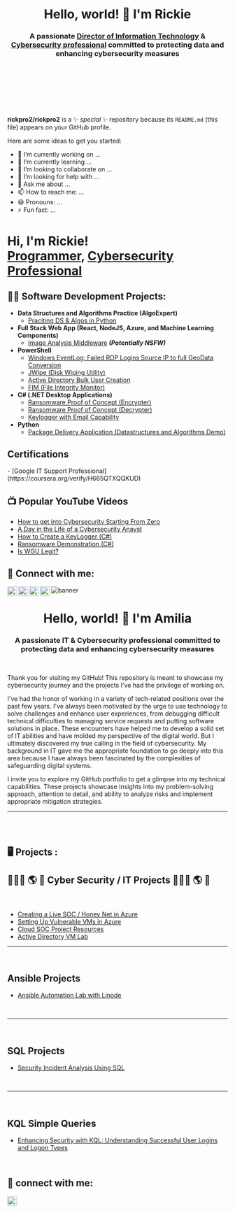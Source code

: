<h1 align="center">Hello, world! 👋 I'm Rickie</h1>
<h3 align="center">A passionate <a href="https://www.linkedin.com/in/rickpro2/">Director of Information Technology</a> & <a href="https://github.com/rickpro2">Cybersecurity professional</a> committed to protecting data and enhancing cybersecurity measures</h3>
 <br />
 







 
 
 <br />
  <br />
   <br />
    <br />
     <br />


**rickpro2/rickpro2** is a ✨ _special_ ✨ repository because its `README.md` (this file) appears on your GitHub profile.

Here are some ideas to get you started:

- 🔭 I’m currently working on ...
- 🌱 I’m currently learning ...
- 👯 I’m looking to collaborate on ...
- 🤔 I’m looking for help with ...
- 💬 Ask me about ...
- 📫 How to reach me: ...
- 😄 Pronouns: ...
- ⚡ Fun fact: ...











<h1>Hi, I'm Rickie! <br/><a href="https://github.com/rickpro2">Programmer</a>, <a href="https://www.linkedin.com/in/rickpro2/">Cybersecurity Professional</a></h1>

<h2>👨‍💻 Software Development Projects:</h2>

- <b>Data Structures and Algorithms Practice (AlgoExpert)</b>
  - [Praciting DS & Algos in Python](https://github.com/joshmadakor1/Algorithms-Practice)
- <b>Full Stack Web App (React, NodeJS, Azure, and Machine Learning Components)</b>
  - [Image Analysis Middleware](https://github.com/joshmadakor1/4chan-Image-Analysis-Middleware-C964) <b><i>(Potentially NSFW)</b></i>
- <b>PowerShell</b>
  - [Windows EventLog: Failed RDP Logins Source IP to full GeoData Conversion](https://github.com/joshmadakor1/Sentinel-Lab)
  - [JWipe (Disk Wiping Utility)](https://github.com/joshmadakor1/Jwipe.PowerShell)
  - [Active Directory Bulk User Creation](https://github.com/joshmadakor1/AD_PS)
  - [FIM (File Integrity Monitor)](https://github.com/joshmadakor1/PowerShell-Integrity-FIM)
- <b>C# (.NET Desktop Applications)</b>
  - [Ransomware Proof of Concept (Encrypter)](https://github.com/joshmadakor1/EncrypterPOC)
  - [Ransomware Proof of Concept (Decrypter)](https://github.com/joshmadakor1/DecrypterPOC)
  - [Keylogger with Email Capability](https://github.com/joshmadakor1/Key-Logger-With-Email)
- <b>Python</b>
  - [Package Delivery Application (Datastructures and Algorithms Demo)](https://github.com/joshmadakor1/Package-Delivery-Pathfinding-Algorithm)

<h2>Certifications</h2>
  - [Google IT Support Professional](https://coursera.org/verify/H665QTXQQKUD)

<h2>📺 Popular YouTube Videos</h2>

- [How to get into Cybersecurity Starting From Zero](https://www.youtube.com/watch?v=a83ASGn_V_s)
- [A Day in the Life of a Cybersecurity Anayst](https://www.youtube.com/watch?v=uHy3oM7NnoU)
- [How to Create a KeyLogger (C#)](https://www.youtube.com/watch?v=N-L9hklSlNk)
- [Ransomware Demonstration (C#)](https://www.youtube.com/watch?v=OfvdQeh79s0)
- [Is WGU Legit?](https://www.youtube.com/watch?v=E2MwRWxDBkA)

<h2> 🤳 Connect with me:</h2>

[<img align="left" alt="JoshMadakor | YouTube" width="22px" src="https://cdn.jsdelivr.net/npm/simple-icons@v3/icons/youtube.svg" />][youtube]
[<img align="left" alt="JoshMadakor | Twitter" width="22px" src="https://cdn.jsdelivr.net/npm/simple-icons@v3/icons/twitter.svg" />][twitter]
[<img align="left" alt="JoshMadakor | LinkedIn" width="22px" src="https://cdn.jsdelivr.net/npm/simple-icons@v3/icons/linkedin.svg" />][linkedin]
[<img align="left" alt="JoshMadakor | Instagram" width="22px" src="https://cdn.jsdelivr.net/npm/simple-icons@v3/icons/instagram.svg" />][instagram]

[twitter]: https://twitter.com/joshmadakor
[youtube]: https://www.youtube.com/c/joshmadakor
[instagram]: https://www.instagram.com/joshmadakor/
[linkedin]: https://linkedin.com/in/joshmadakor

<!--
**joshmadakor1/joshmadakor1** is a ✨ _special_ ✨ repository because its `README.md` (this file) appears on your GitHub profile.

Here are some ideas to get you started:

- 🔭 I’m currently working on ...
- 🌱 I’m currently learning ...
- 👯 I’m looking to collaborate on ...
- 🤔 I’m looking for help with ...
- 💬 Ask me about ...
- 📫 How to reach me: ...
- 😄 Pronouns: ...
- ⚡ Fun fact: ...
-->










![banner](https://i.imgur.com/6mbXVX8.png)
<h1 align="center">Hello, world! 👋 I'm Amilia</h1>
<h3 align="center">A passionate IT & Cybersecurity professional committed to protecting data and enhancing cybersecurity measures</h3>
 <br />

 Thank you for visiting my GitHub! This repository is meant to showcase my cybersecurity journey and the projects I've had the privilege of working on.

I've had the honor of working in a variety of tech-related positions over the past few years. I've always been motivated by the urge to use technology to solve challenges and enhance user experiences, from debugging difficult technical difficulties to managing service requests and putting software solutions in place. These encounters have helped me to develop a solid set of IT abilities and have molded my perspective of the digital world. But I ultimately discovered my true calling in the field of cybersecurity. My background in IT gave me the appropriate foundation to go deeply into this area because I have always been fascinated by the complexities of safeguarding digital systems.

I invite you to explore my GitHub portfolio to get a glimpse into my technical capabilities. These projects showcase insights into my problem-solving approach, attention to detail, and ability to analyze risks and implement appropriate mitigation strategies.



---



 <br />
 <br />


<h2>  🖥️ Projects  :</h2>



<div>





<h2>👨🏻‍💻 🌎 🔐 Cyber Security / IT Projects 👨🏻‍💻 🌎 🔐</h2>
 <br />
  
  - [Creating a Live SOC / Honey Net in Azure](https://github.com/AmiliaSalva/Azure-Honey-Net-SOC)
  - [Setting Up Vulnerable VMs in Azure](https://github.com/AmiliaSalva/Azure-VM-Prep/blob/main/README.md)
  - [Cloud SOC Project Resources](https://github.com/AmiliaSalva/Cloud-SOC-Project-Resources)
  - [Active Directory VM Lab](https://github.com/AmiliaSalva/ActiveDirectoryLab)
    
 ---
  
 <br />

  ## Ansible Projects
  - [Ansible Automation Lab with Linode](https://github.com/AmiliaSalva/SimpleAnsibleLab/blob/main/README.md)
 <br />
  
  
 ---
  
 <br />

 ## SQL Projects
  - [Security Incident Analysis Using SQL](https://github.com/AmiliaSalva/Security-Incident-Investigation-After-Hours-Failed-Login-Attempts-Analysis-Using-SQL)

 <br />
 
  
  
  
  

 ---
  
 <br />

  ## KQL Simple Queries
   - [Enhancing Security with KQL: Understanding Successful User Logins and Logon Types](https://github.com/AmiliaSalva/KQL-Queries)
 <br />
 
 
<h2> 📲 connect with me:</h2>
  
[<img align="left" alt="Amilia | LinkedIn" width="22px" src="https://cdn.jsdelivr.net/npm/simple-icons@v3/icons/linkedin.svg" />][linkedin]

[linkedin]: https://www.linkedin.com/in/amiliasalvatore/






